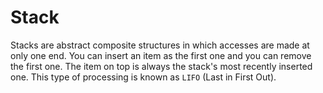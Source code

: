 # Stack

Stacks are abstract composite structures in which accesses are made at only one end. You can insert an item as the first one and you can remove the first one. The item on top is always the stack's most recently inserted one. This type of processing is known as `LIFO` (Last in First Out).
